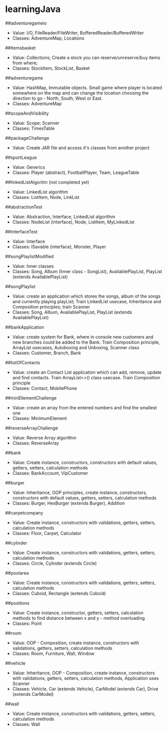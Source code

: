 # learningJava

##adventuregameio
* Value: I/O, FileReader/FileWriter, BufferedReader/BufferedWriter
* Classes: AdventureMap, Locations

##itemsbasket
* Value: Collections; Create a stock you can reserve/unreserve/buy items from where;
* Classes: StockItem, StockList, Basket

##adventuregame
* Value: HashMap, Immutable objects. Small game where player is located somewhere on the map and can change the location choosing the direction to go - North, South, West or East.
* Classes: AdventureMap

##scopeAndVisibility
* Value: Scope; Scanner
* Classes: TimesTable

##packageChallenge
* Value: Create JAR file and access it's classes from another project

##sportLeague
* Value: Generics
* Classes: Player (abstract), FootballPlayer, Team<T extends Player>, LeagueTable<T extends FootballPlayer>

##linkedListAlgoritm (not completed yet)
* Value: LinkedList algorithm
* Classes: ListItem, Node, LinkList

##abstractionTest
* Value: Abstraction, Interface, LinkedList algorithm
* Classes: NodeList (interface), Node, ListItem, MyLinkedList

##interfaceTest
* Value: Interface
* Classes: ISavable (interface), Monster, Player

##songPlaylistModified
* Value: Inner classes
* Classes: Song, Album (Inner class - SongList), AvailablePlayList, PlayList (extends AvailablePlayList)

##songPlaylist
* Value: create an application which stores the songs, album of the songs and currently playing playList; Train LinkedList usecase, Inheritance and Composition principles; train Scanner
* Classes: Song, Album, AvailablePlayList, PlayList (extends AvailablePlayList)

##bankApplication
* Value: create system for Bank, where in console new customers and new branches could be added to the Bank. Train Composition principle, ArrayList usecases, Autoboxing and Unboxing, Scanner class
* Classes: Customer, Branch, Bank

##listOfContacts
* Value: create an Contact List application which can add, remove, update and find contacts. Train ArrayList<>() class usecase. Train Composition principle
* Classes: Contact, MobilePhone

##minEllementChallenge
* Value: create an array from the entered numbers and find the smallest one
* Classes: MinimumElement

##reverseArrayChallenge
* Value: Reverse Array algorithm
* Classes: ReverseArray

##bank
* Value: Create instance, constructors, constructors with default values, getters, setters, calculation methods
* Classes: BankAccount, VipCustomer

##burger
* Value: Inheritance, OOP principles, create instance, constructors, constructors with default values, getters, setters, calculation methods
* Classes: Burger, HesBurger (extends Burger), Addition

##carpetcompany
* Value: Create instance, constructors with validations, getters, setters, calculation methods
* Classes: Floor, Carpet, Calculator

##cylinder
* Value: Create instance, constructors with validations, getters, setters, calculation methods
* Classes: Circle, Cylinder (extends Circle)

##poolarea
* Value: Create instance, constructors with validations, getters, setters, calculation methods
* Classes: Cuboid, Rectangle (extends Cuboid)

##positions
* Value: Create instance, constructor, getters, setters, calculation methods to find distance between x and y - method overloading
* Classes: Point

##room
* Value: OOP - Composition, create instance, constructors with validations, getters, setters, calculation methods
* Classes: Room, Furniture, Wall, Window

##vehicle
* Value: Inheritance, OOP - Composition, create instance, constructors with validations, getters, setters, calculation methods, Application uses Scanner
* Classes: Vehicle, Car (extends Vehicle), CarModel (extends Car), Drive (extends CarModel)

##wall
* Value: Create instance, constructors with validations, getters, setters, calculation methods
* Classes: Wall